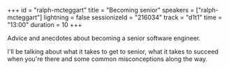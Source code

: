 +++
id = "ralph-mcteggart"
title = "Becoming senior"
speakers = ["ralph-mcteggart"]
lightning = false
sessionizeId = "216034"
track = "d1t1"
time = "13:00"
duration = 10
+++

Advice and anecdotes about becoming a senior software engineer. 

I'll be talking about what it takes to get to senior, what it takes to succeed when you're there and some common misconceptions along the way.

